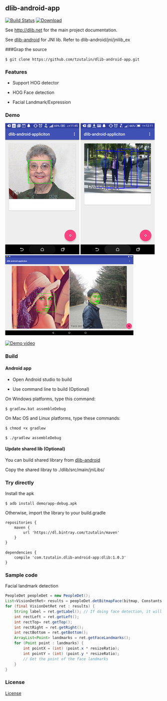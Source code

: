 ## dlib-android-app

[![Build Status](https://travis-ci.org/tzutalin/dlib-android-app.png)](https://travis-ci.org/tzutalin/dlib-android-app)
[ ![Download](https://api.bintray.com/packages/tzutalin/maven/dlib-android-app/images/download.svg) ](https://bintray.com/tzutalin/maven/dlib-android-app/_latestVersion)

See http://dlib.net for the main project documentation.

See [dlib-android](https://github.com/tzutalin/dlib-android) for JNI lib. Refer to dlib-android/jni/jnilib_ex

###Grap the source

`$ git clone https://github.com/tzutalin/dlib-android-app.git`

### Features

* Support HOG detector

* HOG Face detection

* Facial Landmark/Expression

### Demo
![](demo/demo1.png)
![](demo/demo2.png)
![](demo/demo3.png)

[![Demo video](https://j.gifs.com/82n7Oo.gif)](https://www.youtube.com/watch?v=TbX3t7QNhvs)

### Build

#### Android app
* Open Android studio to build

* Use command line to build (Optional)

On Windows platforms, type this command:

`$ gradlew.bat assembleDebug`

On Mac OS and Linux platforms, type these commands:

`$ chmod +x gradlew`

`$ ./gradlew assembleDebug`

#### Update shared lib (Optional)
You can build shared library from [dlib-android](https://github.com/tzutalin/dlib-android)

Copy the shared libray to ./dlib/src/main/jniLibs/

### Try directly

Install the apk

`$ adb install demo/app-debug.apk`

Otherwise, import the library to your build.gradle

```
repositories {
    maven {
        url 'https://dl.bintray.com/tzutalin/maven'
    }
}

dependencies {
    compile 'com.tzutalin.dlib-android-app:dlib:1.0.3'
}

```

### Sample code

Facial landmark detection
```java
PeopleDet peopleDet = new PeopleDet();
List<VisionDetRet> results = peopleDet.detBitmapFace(bitmap, Constants.getFaceShapeModelPath());
for (final VisionDetRet ret : results) {
    String label = ret.getLabel(); // If doing face detection, it will be 'Face'
    int rectLeft = ret.getLeft();
    int rectTop= ret.getTop();
    int rectRight = ret.getRight();
    int rectBottom = ret.getBottom();
    ArrayList<Point> landmarks = ret.getFaceLandmarks();
    for (Point point : landmarks) {
        int pointX = (int) (point.x * resizeRatio);
        int pointY = (int) (point.y * resizeRatio);
        // Get the point of the face landmarks
    }
}
```

### License
[License](LICENSE.md)
